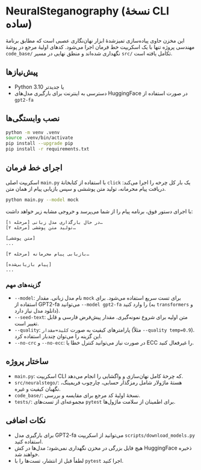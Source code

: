 # NeuralSteganography (نسخهٔ CLI ساده)

این مخزن حاوی پیاده‌سازی تمیز‌شدهٔ ابزار نهان‌نگاری عصبی است که مطابق برنامهٔ مهندسی پروژه تنها با یک اسکریپت خط فرمان اجرا می‌شود. کدهای اولیهٔ مرجع در پوشهٔ `code_base/` نگهداری شده‌اند و منطق نهایی در مسیر `src/` تکامل یافته است.

## پیش‌نیازها
- Python 3.10 یا جدیدتر
- دسترسی به اینترنت برای بارگیری مدل‌های HuggingFace در صورت استفاده از `gpt2-fa`

## نصب وابستگی‌ها
```bash
python -m venv .venv
source .venv/bin/activate
pip install --upgrade pip
pip install -r requirements.txt
```

## اجرای خط فرمان
اسکریپت اصلی `main.py` با استفاده از کتابخانهٔ `click` یک بار کل چرخه را اجرا می‌کند: دریافت پیام محرمانه، تولید متن پوششی و سپس بازیابی پیام از همان متن.

```bash
python main.py --model mock
```

با اجرای دستور فوق، برنامه پیام را از شما می‌پرسد و خروجی مشابه زیر خواهد داشت:

```
[مرحله ۱] در حال بارگذاری مدل زبانی…
[مرحله ۲] تولید متن پوششی…

[متن پوششی]
...

[مرحله ۳] بازیابی پیام محرمانه…

[پیام بازیابی‌شده]
...
```

### گزینه‌های مهم
- `--model`: نام مدل زبانی. مقدار `mock` برای تست سریع استفاده می‌شود. برای استفاده از GPT2-fa می‌توانید `--model gpt2-fa` را وارد کنید (به `transformers` و دانلود مدل نیاز دارد).
- `--seed-text`: متن اولیه برای شروع نمونه‌گیری. مقدار پیش‌فرض فارسی و قابل تغییر است.
- `--quality`: پارامترهای کیفیت به صورت `کلید=مقدار` (مثلاً `--quality temp=0.9`). این گزینه را می‌توان چندبار استفاده کرد.
- `--no-crc` و `--no-ecc`: در صورت نیاز می‌توانید کنترل خطا یا ECC را غیرفعال کنید.

## ساختار پروژه
- `main.py`: اسکریپت CLI که چرخهٔ کامل نهان‌سازی و واگشایی را انجام می‌دهد.
- `src/neuralstego/`: هستهٔ ماژولار شامل رمزگذار حسابی، چارچوب فریمینگ، نگهبان کیفیت و غیره.
- `code_base/`: نسخهٔ اولیهٔ کد مرجع برای مقایسه و بررسی.
- `tests/`: مجموعه‌ای از تست‌های `pytest` برای اطمینان از سلامت ماژول‌ها.

## نکات اضافی
- برای بارگیری مدل GPT2-fa می‌توانید از اسکریپت `scripts/download_models.py` استفاده کنید.
- هیچ فایل بزرگی در مخزن نگهداری نمی‌شود؛ مدل‌ها در کش HuggingFace ذخیره خواهند شد.
- لطفاً قبل از انتشار، تست‌ها را با `pytest` اجرا کنید.
